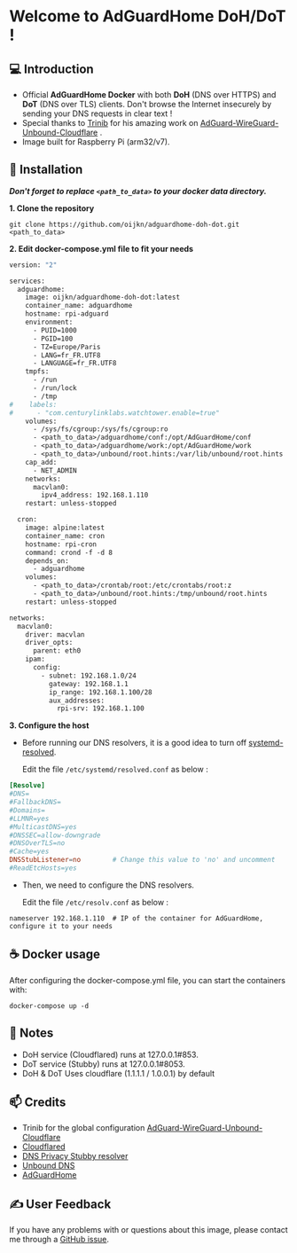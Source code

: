 # Welcome to AdGuardHome DoH/DoT !

## 💻 Introduction

- Official **AdGuardHome Docker** with both **DoH** (DNS over HTTPS) and **DoT** (DNS over TLS) clients.
Don't browse the Internet insecurely by sending your DNS requests in clear text !
- Special thanks to [Trinib](https://github.com/trinib/AdGuard-WireGuard-Unbound-Cloudflare) for his amazing work on [AdGuard-WireGuard-Unbound-Cloudflare](https://github.com/trinib/AdGuard-WireGuard-Unbound-Cloudflare/blob/main/README.md) .
- Image built for Raspberry Pi (arm32/v7).

## 🚀 Installation

**_Don't forget to replace `<path_to_data>` to your docker data directory._**

**1. Clone the repository**

`git clone https://github.com/oijkn/adguardhome-doh-dot.git <path_to_data>`

**2. Edit docker-compose.yml file to fit your needs**

```dockerfile
version: "2"                                                           # Docker Compose version for Portainer

services:
  adguardhome:
    image: oijkn/adguardhome-doh-dot:latest
    container_name: adguardhome
    hostname: rpi-adguard
    environment:
      - PUID=1000                                                      # User ID (UID)
      - PGID=100                                                       # Group ID (GID)
      - TZ=Europe/Paris                                                # Timezone
      - LANG=fr_FR.UTF8                                                # Language
      - LANGUAGE=fr_FR.UTF8                                            # Language (same as LANG)
    tmpfs:
      - /run
      - /run/lock
      - /tmp
#    labels:
#      - "com.centurylinklabs.watchtower.enable=true"                  # Watchtower (auto update)
    volumes:
      - /sys/fs/cgroup:/sys/fs/cgroup:ro
      - <path_to_data>/adguardhome/conf:/opt/AdGuardHome/conf          # Configure '<path_to_data>' to your needs
      - <path_to_data>/adguardhome/work:/opt/AdGuardHome/work          # Configure '<path_to_data>' to your needs
      - <path_to_data>/unbound/root.hints:/var/lib/unbound/root.hints  # Configure '<path_to_data>' to your needs
    cap_add:
      - NET_ADMIN
    networks:
      macvlan0:
        ipv4_address: 192.168.1.110                                    # IP of the container for AdGuardHome, configure it to your needs
    restart: unless-stopped

  cron:
    image: alpine:latest
    container_name: cron
    hostname: rpi-cron
    command: crond -f -d 8
    depends_on:
      - adguardhome
    volumes:
      - <path_to_data>/crontab/root:/etc/crontabs/root:z               # Configure '<path_to_data>' to your needs
      - <path_to_data>/unbound/root.hints:/tmp/unbound/root.hints      # Configure '<path_to_data>' to your needs
    restart: unless-stopped

networks:
  macvlan0:
    driver: macvlan
    driver_opts:
      parent: eth0                                                     # Parent interface, configure it depending on your interface name
    ipam:
      config:
        - subnet: 192.168.1.0/24                                       # Subnet of the container
          gateway: 192.168.1.1                                         # Gateway of the network
          ip_range: 192.168.1.100/28                                   # Usable Host IP Range: 192.168.1.97 - 192.168.1.110
          aux_addresses:
            rpi-srv: 192.168.1.100                                     # Reserved for RPi Server (IP of the host)
```

**3. Configure the host**

- Before running our DNS resolvers, it is a good idea to turn off [systemd-resolved](https://www.freedesktop.org/software/systemd/man/systemd-resolved.service.html).

  Edit the file `/etc/systemd/resolved.conf` as below :

```toml
[Resolve]
#DNS=
#FallbackDNS=
#Domains=
#LLMNR=yes
#MulticastDNS=yes
#DNSSEC=allow-downgrade
#DNSOverTLS=no
#Cache=yes
DNSStubListener=no        # Change this value to 'no' and uncomment
#ReadEtcHosts=yes

```

- Then, we need to configure the DNS resolvers.

  Edit the file `/etc/resolv.conf` as below :

```
nameserver 192.168.1.110  # IP of the container for AdGuardHome, configure it to your needs
```


## ☕ Docker usage

After configuring the docker-compose.yml file, you can start the containers with:

`docker-compose up -d`

## 📝 Notes

- DoH service (Cloudflared) runs at 127.0.0.1#853.
- DoT service (Stubby) runs at 127.0.0.1#8053.
- DoH & DoT Uses cloudflare (1.1.1.1 / 1.0.0.1) by default

## 📫 Credits

- Trinib for the global configuration [AdGuard-WireGuard-Unbound-Cloudflare](https://github.com/trinib/AdGuard-WireGuard-Unbound-Cloudflare)
- [Cloudflared](https://developers.cloudflare.com/)
- [DNS Privacy Stubby resolver](https://github.com/getdnsapi/stubby)
- [Unbound DNS](https://unbound.net/)
- [AdGuardHome](https://github.com/AdguardTeam/AdGuardHome/blob/master/README.md)

## ✍️ User Feedback

If you have any problems with or questions about this image, please contact me through a [GitHub issue](https://github.com/oijkn/adguardhome-doh-dot/issues).